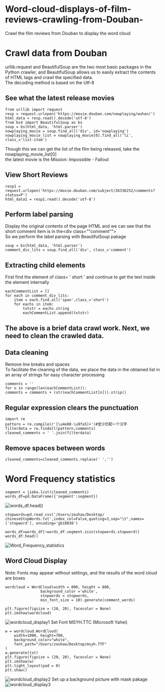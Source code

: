 # Word-cloud-displays-of-film-reviews-crawling-from-Douban-
Crawl the film reviews from Douban to display the word cloud
# Crawl data from Douban
urllib.request and BeautifulSoup are the two most basic packages in the Python crawler, and BeautifulSoup allows us to easily extract the contents of HTML tags and crawl the specified data.<br>
The decoding method is based on the Utf-8<br>

## See what the latest release movies
```
from urllib import request
resp = request.urlopen('https://movie.douban.com/nowplaying/wuhan/')                   
html_data = resp.read().decode('utf-8')
from bs4 import BeautifulSoup as bs
soup = bs(html_data, 'html.parser')    
nowplaying_movie = soup.find_all('div', id='nowplaying')
nowplaying_movie_list = nowplaying_movie[0].find_all('li', class_='list-item')
```
Though this we can get the list of the film being released, take the nowplaying_movie_list[0]<br>
the latest movie is the Mission: Impossible - Fallout<br>

## View Short Reviews
```
resp1 = request.urlopen('https://movie.douban.com/subject/26336252/comments?status=P')
html_data1 = resp1.read().decode('utf-8')
```
## Perform label parsing
Display the original contents of the page HTML and we can see that the short comment item is in the<div class=""comment""><br>
So we perform the label parsing with BeautifulSoup pakage
```
soup = bs(html_data, 'html.parser') 
comment_div_lits = soup.find_all('div', class_='comment')
```
## Extracting child elements
First find <span>the element of class= ' short ' and continue to get the text inside the element internally
```
eachCommentList = []
for each in comment_div_lits:
    item = each.find_all('span',class_='short')
    for eachs in item:
        txtstr = eachs.string
        eachCommentList.append(txtstr)
```
## The above is a brief data crawl work. Next, we need to clean the crawled data.
## Data cleaning
Remove line breaks and spaces<br>
To facilitate the cleaning of the data, we place the data in the obtained list in an array of strings for easy character processing
```
comments = ''
for n in range(len(eachCommentList)):
comments = comments + (str(eachCommentList[n])).strip()
```
## Regular expression clears the punctuation
```
import re
pattern = re.compile(r'[\u4e00-\u9fa5]+')#至少匹配一个汉字
filterdata = re.findall(pattern,comments)
cleaned_comments = ' '.join(filterdata)
```
## Remove spaces between words
```
cleaned_comments=cleaned_comments.replace(' ','')
```
# Word Frequency statistics
```
segment = jieba.lcut(cleaned_comments)
words_df=pd.DataFrame({'segment':segment})
```
![words_df.head()](https://github.com/zouhao0418/Word-cloud-displays-of-film-reviews-crawling-from-Douban-/blob/master/words_df.head().png)
```
stopwords=pd.read_csv('/Users/zouhao/Desktop/
chineseStopWords.txt',index_col=False,quoting=3,sep="\t",names=['stopword'], encoding='gb18030') 

words_df=words_df[~words_df.segment.isin(stopwords.stopword)]
words_df.head()
```
![Word_Frequency_statistics](https://github.com/zouhao0418/Word-cloud-displays-of-film-reviews-crawling-from-Douban-/blob/master/Word_Frequency_statistics.png)
## Word Cloud Display
Note: Fonts may appear without settings, and the results of the word cloud are boxes<br>
```
wordcloud = WordCloud(width = 800, height = 800,
                background_color ='white',
                stopwords = stopwords,
                min_font_size = 10).generate(comment_words)
                      
plt.figure(figsize = (20, 20), facecolor = None)
plt.imshow(wordcloud)
```
![wordcloud_display1](https://github.com/zouhao0418/Word-cloud-displays-of-film-reviews-crawling-from-Douban-/blob/master/wordcloud_display1.png)
Set Font MSYH.TTC (Microsoft Yahei)<br>
```
w = wordcloud.WordCloud(
    width=1000, height=700,
    background_color="white",
    font_path="/Users/zouhao/Desktop/msyh.TTF" 
)
w.generate(txt)
plt.figure(figsize = (20, 20), facecolor = None)
plt.imshow(w)
plt.tight_layout(pad = 0)
plt.show()
```
![wordcloud_display2](https://github.com/zouhao0418/Word-cloud-displays-of-film-reviews-crawling-from-Douban-/blob/master/wordcloud_display2.png)
Set up a background picture with mask pakage
![wordcloud_display3](https://github.com/zouhao0418/Word-cloud-displays-of-film-reviews-crawling-from-Douban-/blob/master/wordcloud_display3.png)
